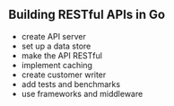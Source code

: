 ## Building RESTful APIs in Go

- create API server
- set up a data store
- make the API RESTful
- implement caching
- create customer writer
- add tests and benchmarks
- use frameworks and middleware
